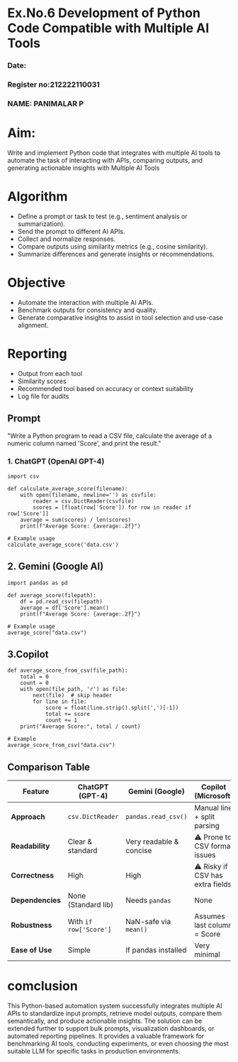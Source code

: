 # Ex.No.6 Development of Python Code Compatible with Multiple AI Tools

### Date:
### Register no:212222110031
### NAME: PANIMALAR P
# Aim: 
Write and implement Python code that integrates with multiple AI tools to automate the task of interacting with APIs, comparing outputs, and generating actionable insights with Multiple AI Tools

# Algorithm
- Define a prompt or task to test (e.g., sentiment analysis or summarization).
- Send the prompt to different AI APIs.
- Collect and normalize responses.
- Compare outputs using similarity metrics (e.g., cosine similarity).
- Summarize differences and generate insights or recommendations.

# Objective
- Automate the interaction with multiple AI APIs.
- Benchmark outputs for consistency and quality.
- Generate comparative insights to assist in tool selection and use-case alignment.

# Reporting
- Output from each tool
- Similarity scores
- Recommended tool based on accuracy or context suitability
- Log file for audits

## Prompt
"Write a Python program to read a CSV file, calculate the average of a numeric column named 'Score', and print the result."

### 1. ChatGPT (OpenAI GPT-4)
````
import csv

def calculate_average_score(filename):
    with open(filename, newline='') as csvfile:
        reader = csv.DictReader(csvfile)
        scores = [float(row['Score']) for row in reader if row['Score']]
    average = sum(scores) / len(scores)
    print(f"Average Score: {average:.2f}")

# Example usage
calculate_average_score('data.csv')
````

## 2. Gemini (Google AI)
````
import pandas as pd

def average_score(filepath):
    df = pd.read_csv(filepath)
    average = df['Score'].mean()
    print(f"Average Score: {average:.2f}")

# Example usage
average_score("data.csv")
````

## 3.Copilot 
````
def average_score_from_csv(file_path):
    total = 0
    count = 0
    with open(file_path, 'r') as file:
        next(file)  # skip header
        for line in file:
            score = float(line.strip().split(',')[-1])
            total += score
            count += 1
    print("Average Score:", total / count)

# Example
average_score_from_csv("data.csv")
````

##  Comparison Table

| Feature          | ChatGPT (GPT-4)          | Gemini (Google)           | Copilot (Microsoft)              |
| ---------------- | ------------------------ | ------------------------- | -------------------------------- |
| **Approach**     | `csv.DictReader`         | `pandas.read_csv()`       | Manual line + split parsing      |
| **Readability**  |  Clear & standard       |  Very readable & concise | ⚠ Prone to CSV format issues    |
| **Correctness**  |  High                   |  High                    | ⚠ Risky if CSV has extra fields |
| **Dependencies** |  None (Standard lib)    | Needs `pandas`         |  None                           |
| **Robustness**   |  With `if row['Score']` | NaN-safe via `mean()`   |  Assumes last column = Score    |
| **Ease of Use**  | Simple                 | If pandas installed     | Very minimal                   |


# comclusion
This Python-based automation system successfully integrates multiple AI APIs to standardize input prompts, retrieve model outputs, compare them semantically, and produce actionable insights. The solution can be extended further to support bulk prompts, visualization dashboards, or automated reporting pipelines. It provides a valuable framework for benchmarking AI tools, conducting experiments, or even choosing the most suitable LLM for specific tasks in production environments.



